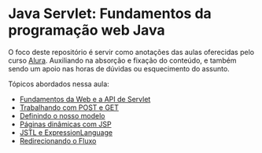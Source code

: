 # Java Servlet: Fundamentos da programação web Java

O foco deste repositório é servir como anotações das aulas oferecidas pelo curso [Alura](https://cursos.alura.com.br/course/servlets-fundamentos-programacao-web-java). Auxiliando na absorção e fixação do conteúdo, e também sendo um apoio nas horas de dúvidas ou esquecimento do assunto.

Tópicos abordados nessa aula:

- [Fundamentos da Web e a API de Servlet](https://github.com/AlanaZUP/Java-Servlet/tree/master/Fundamentos%20da%20Web%20e%20a%20API%20de%20Servlet) 
- [Trabalhando com POST e GET](https://github.com/AlanaZUP/Java-Servlet/tree/master/Trabalhando%20com%20POST%20e%20GET)
- [Definindo o nosso modelo](https://github.com/AlanaZUP/Java-Servlet/tree/master/Definindo%20o%20nosso%20modelo)
- [Páginas dinâmicas com JSP](https://github.com/AlanaZUP/Java-Servlet/tree/master/Paginas%20dinamicas%20com%20JSP)
- [JSTL e ExpressionLanguage](https://github.com/AlanaZUP/Java-Servlet/tree/master/JSTL%20e%20Expression%20Language)
- [Redirecionando o Fluxo]()